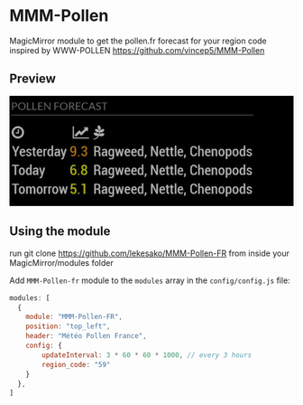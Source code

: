 # MMM-Pollen
MagicMirror module to get the pollen.fr forecast for your region code
inspired by WWW-POLLEN https://github.com/vincep5/MMM-Pollen

## Preview
![screenshot1](screenshot1.JPG)

## Using the module
run git clone https://github.com/lekesako/MMM-Pollen-FR from inside your MagicMirror/modules folder

Add `MMM-Pollen-fr` module to the `modules` array in the `config/config.js` file:
````javascript
modules: [
  {
    module: "MMM-Pollen-FR",
    position: "top_left",
    header: "Météo Pollen France",
    config: {
        updateInterval: 3 * 60 * 60 * 1000, // every 3 hours
        region_code: "59"
    }
  },
]
